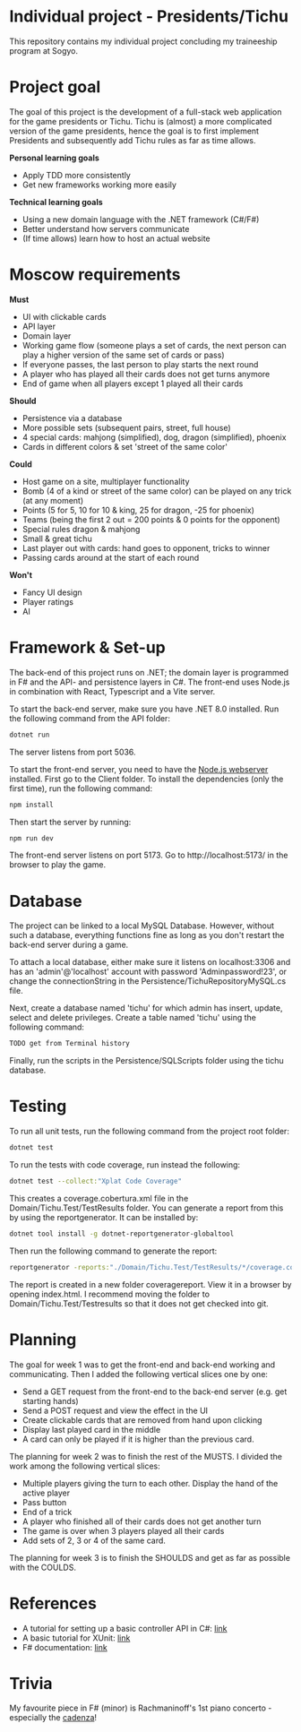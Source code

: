 <!-- ### (Nederlandse versie onderaan) -->

# Individual project - Presidents/Tichu

This repository contains my individual project concluding my traineeship program at Sogyo.

# Project goal

The goal of this project is the development of a full-stack web application for the game presidents or Tichu. Tichu is (almost) a more complicated version of the game presidents, hence the goal is to first implement Presidents and subsequently add Tichu rules as far as time allows. 

**Personal learning goals**
* Apply TDD more consistently
* Get new frameworks working more easily

**Technical learning goals**
* Using a new domain language with the .NET framework (C#/F#)
* Better understand how servers communicate
* (If time allows) learn how to host an actual website

# Moscow requirements

**Must**
* UI with clickable cards
* API layer
* Domain layer
* Working game flow (someone plays a set of cards, the next person can play a higher version of the same set of cards or pass)
* If everyone passes, the last person to play starts the next round
* A player who has played all their cards does not get turns anymore
* End of game when all players except 1 played all their cards

**Should**
* Persistence via a database
* More possible sets (subsequent pairs, street, full house)
* 4 special cards: mahjong (simplified), dog, dragon (simplified), phoenix
* Cards in different colors & set 'street of the same color'

**Could**
* Host game on a site, multiplayer functionality
* Bomb (4 of a kind or street of the same color) can be played on any trick (at any moment)
* Points (5 for 5, 10 for 10 & king, 25 for dragon, -25 for phoenix)
* Teams (being the first 2 out = 200 points & 0 points for the opponent)
* Special rules dragon & mahjong
* Small & great tichu
* Last player out with cards: hand goes to opponent, tricks to winner
* Passing cards around at the start of each round

**Won't**
* Fancy UI design
* Player ratings
* AI

# Framework & Set-up

The back-end of this project runs on .NET; the domain layer is programmed in F# and the API- and persistence layers in C#. The front-end uses Node.js in combination with React, Typescript and a Vite server. 

To start the back-end server, make sure you have .NET 8.0 installed. Run the following command from the API folder: 
```bash
dotnet run
```
The server listens from port 5036. 

To start the front-end server, you need to have the [Node.js webserver](https://nodejs.org/en/) installed. First go to the Client folder. To install the dependencies (only the first time), run the following command:
```bash
npm install
```
Then start the server by running:
```bash
npm run dev
```
The front-end server listens on port 5173. Go to http://localhost:5173/ in the browser to play the game. 

# Database

The project can be linked to a local MySQL Database. However, without such a database, everything functions fine as long as you don't restart the back-end server during a game.

To attach a local database, either make sure it listens on localhost:3306 and has an 'admin'@'localhost' account with password 'Adminpassword!23', or change the connectionString in the Persistence/TichuRepositoryMySQL.cs file. 

Next, create a database named 'tichu' for which admin has insert, update, select and delete privileges. Create a table named 'tichu' using the following command:
```bash
TODO get from Terminal history
```
Finally, run the scripts in the Persistence/SQLScripts folder using the tichu database. 

# Testing

To run all unit tests, run the following command from the project root folder:
```bash
dotnet test
```

To run the tests with code coverage, run instead the following:
```bash
dotnet test --collect:"Xplat Code Coverage"
```
This creates a coverage.cobertura.xml file in the Domain/Tichu.Test/TestResults folder. You can generate a report from this by using the reportgenerator. It can be installed by:
```bash
dotnet tool install -g dotnet-reportgenerator-globaltool
```
Then run the following command to generate the report:
```bash
reportgenerator -reports:"./Domain/Tichu.Test/TestResults/*/coverage.cobertura.xml" -targetdir:"coveragereport" -reporttypes:Html
```
The report is created in a new folder coveragereport. View it in a browser by opening index.html. I recommend moving the folder to Domain/Tichu.Test/Testresults so that it does not get checked into git. 


# Planning

The goal for week 1 was to get the front-end and back-end working and communicating. Then I added the following vertical slices one by one: 
* Send a GET request from the front-end to the back-end server (e.g. get starting hands)
* Send a POST request and view the effect in the UI
* Create clickable cards that are removed from hand upon clicking
* Display last played card in the middle
* A card can only be played if it is higher than the previous card.

The planning for week 2 was to finish the rest of the MUSTS. I divided the work among the following vertical slices: 
* Multiple players giving the turn to each other. Display the hand of the active player
* Pass button
* End of a trick
* A player who finished all of their cards does not get another turn
* The game is over when 3 players played all their cards
* Add sets of 2, 3 or 4 of the same card. 

The planning for week 3 is to finish the SHOULDS and get as far as possible with the COULDS. 

# References

* A tutorial for setting up a basic controller API in C#: [link](https://learn.microsoft.com/en-us/aspnet/core/tutorials/first-web-api?view=aspnetcore-8.0&tabs=visual-studio-code)
* A basic tutorial for XUnit: [link](https://xunit.net/docs/getting-started/netcore/cmdline)
* F# documentation: [link](https://learn.microsoft.com/en-us/dotnet/fsharp/language-reference/)

# Trivia

My favourite piece in F# (minor) is Rachmaninoff's 1st piano concerto - especially the [cadenza](https://youtu.be/y6EX3t2Mdnw?t=650)!

<!-- 
## ----- Dutch version -----


# Individueel project - Presidenten/tichu

Deze repository bevat mijn individuele project als afsluiting van het trainee-traject bij Sogyo. 

# Doel van het project

Dit project heeft als doelstelling het ontwikkelen van een full-stack web-applicatie voor het spelen van het spel presidenten of tichu. Tichu is een uitgebreidere variant van het spel presidenten, dus het doel is in eerste instantie om het spel presidenten te implementeren en daarna extra tichu regels toe te voegen, voor zover de tijd dat toelaat. 

**Persoonlijke leerdoelen**
* Consistenter TDD toepassen
* Handiger worden met nieuwe frameworks aan de praat krijgen

**Technische leerdoelen**
* Een nieuwe domeintaal met het .NET framework gebruiken (C#/F#)
* Beter leren begrijpen hoe servers communiceren
* (Eventueel) leren hoe je een echte website host

# Moscow requirements

**Must**
* UI met klikbare kaarten
* API laag
* Domeinlaag 
* Werkende game flow (iemand speelt een set kaarten, de volgende persoon kan een hogere set van dezelfde hoeveelheid spelen of passen)
* Als iedereen past mag de speler die de hoogste set heeft gespeeld de volgende ronde beginnen
* Een speler die al zijn kaarten kwijt is speelt niet meer mee
* Einde spel als alle spelers op 1 na hun kaarten kwijt zijn

**Should**
* Persistence via database
* Meer mogelijke setjes (opeenvolgede paren, straat, full house)
* 4 speciale kaarten: mahjong (vereenvoudigd), hond, draak (vereenvoudigd), feniks
* Kaarten in verschillende kleuren & setje 'straat van dezelfde kleur'

**Could**
* Spel hosten op een site, multiplayer functionaliteit
* Bom (4 of a kind of straat van dezelfde kleur) mag op elk moment op elke slag
* Puntentelling (5 voor 5, 10 voor 10 & koning, 25 voor draak, -25 voor feniks)
* Teams (als eerste 2 uit = 200 punten & 0 punten voor de tegenstander)
* Speciale regels draak & mahjong
* Kleine & grote tichu
* Laatste uit: handkaarten naar tegenstander, slagen naar winnaar
* Doorgeven van kaarten aan het begin van elke ronde

**Won't**
* Fancy UI design
* Player ratings
* AI

# Framework & Installatie

De back-end van dit project draait op .NET; de domeinlaag is geprogrammeerd in F# en de API- en persistence lagen staan in C#. Voor de front-end wordt Node.js gebruikt in combinatie met React, Typescript en een Vite server. De database is momenteel nog niet geïmplementeerd (in plaats daarvan wordt nu een simpele in-memory dictionary gebruikt). Dit wordt uiteindelijk MySQL.

Om de back-end server op te starten run je het volgende commando vanuit de API folder:
```bash
dotnet run
```
Deze server luistert vanuit poort 5036. 

De front-end server start je op door eerst naar de Client folder te gaan. Om de dependencies te installeren (alleen de eerste keer) run je het volgende commando:
```bash
npm install
```
Vervolgens start je de server als volgt:
```bash
npm run dev
```
De front-end server luistert op poort 5173. Ga in de browser naar http://localhost:5173/ om het spel te spelen.

# Planning

Het doel voor week 1 was om de front-end en back-end draaiende te krijgen en met elkaar te laten praten. Daarna zijn de volgende 'vertical slices' stap voor stap  toegevoegd:
* Vanaf de front-end een fetch naar de back-end sturen (bijv. haal kaarten op)
* Een POST request sturen en het effect zien in de UI
* Klikbare kaarten creëren die verdwijnen als je erop klikt
* Laatst gespeelde kaart zichtbaar in het midden
* Gespeelde set moet hoger zijn dan de vorige set

De planning voor week 2 was om de rest van de MUSTS af te krijgen. Dit heb ik onderverdeeld in de volgende vertical slices:
* Meerdere spelers die de beurt aan elkaar doorgeven. Hand van de actieve speler is zichtbaar.
* Een pas-knop
* Einde van een slag 
* Een speler die al zijn kaarten kwijt is krijgt geen beurten meer
* Het spel is klaar als 3 spelers al hun kaarten kwijt zijn
* Er kunnen ook setjes van 2, 3 of 4 van dezelfde kaart worden gespeeld

De planning voor week 3 is om de SHOULDS af te maken en zo ver mogelijk te komen met de COULDS.

# Links

* Een tutorial voor het opzetten van een standaard controller API in C#: [link](https://learn.microsoft.com/en-us/aspnet/core/tutorials/first-web-api?view=aspnetcore-8.0&tabs=visual-studio-code)
* Een basistutorial voor XUnit: [link](https://xunit.net/docs/getting-started/netcore/cmdline)
* F# documentatie: [link](https://learn.microsoft.com/en-us/dotnet/fsharp/language-reference/)

# Trivia

Mijn favoriete stuk in F# (klein) is Rachmaninoff's 1e pianoconcert - vooral de [cadens](https://youtu.be/y6EX3t2Mdnw?t=650)! -->
